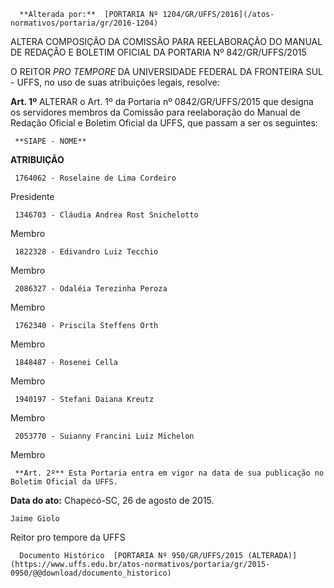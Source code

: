       **Alterada por:**  [PORTARIA Nº 1204/GR/UFFS/2016](/atos-normativos/portaria/gr/2016-1204) 

   ALTERA COMPOSIÇÃO DA COMISSÃO PARA REELABORAÇÃO DO MANUAL DE REDAÇÃO E BOLETIM OFICIAL DA PORTARIA Nº 842/GR/UFFS/2015  

O REITOR *PRO TEMPORE* DA UNIVERSIDADE FEDERAL DA FRONTEIRA SUL - UFFS, no uso de suas atribuições legais, resolve:

 **Art. 1º** ALTERAR o Art. 1º da Portaria nº 0842/GR/UFFS/2015 que designa os servidores membros da Comissão para reelaboração do Manual de Redação Oficial e Boletim Oficial da UFFS, que passam a ser os seguintes:

     **SIAPE - NOME**

   **ATRIBUIÇÃO**

     1764062 - Roselaine de Lima Cordeiro

   Presidente

     1346703 - Cláudia Andrea Rost Snichelotto

   Membro

     1822328 - Edivandro Luiz Tecchio

   Membro

     2086327 - Odaléia Terezinha Peroza

   Membro

     1762340 - Priscila Steffens Orth

   Membro

     1848487 - Rosenei Cella

   Membro

     1940197 - Stefani Daiana Kreutz

   Membro

     2053770 - Suianny Francini Luiz Michelon

   Membro

     **Art. 2º** Esta Portaria entra em vigor na data de sua publicação no Boletim Oficial da UFFS.

  

   **Data do ato:** Chapecó-SC, 26 de agosto de 2015.   
 

    Jaime Giolo   
 Reitor pro tempore da UFFS 

      Documento Histórico  [PORTARIA Nº 950/GR/UFFS/2015 (ALTERADA)](https://www.uffs.edu.br/atos-normativos/portaria/gr/2015-0950/@@download/documento_historico)     
      